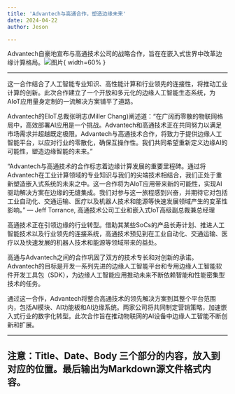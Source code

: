 ```yaml
---
title: 'Advantech与高通合作，塑造边缘未来'
date: 2024-04-22
author: Jeson

---
```


Advantech自豪地宣布与高通技术公司的战略合作，旨在在嵌入式世界中改革边缘计算格局。![图片](https://ai-techpark.com/wp-content/uploads/2024/04/Advantech-1-960x540.jpg){ width=60% }

---
这一合作结合了人工智能专业知识、高性能计算和行业领先的连接性，将推动工业计算的创新。此次合作建立了一个开放和多元化的边缘人工智能生态系统，为AIoT应用量身定制的一流解决方案铺平了道路。

Advantech的EIoT总裁张明志(Miller Chang)阐述道：“在广阔而零散的物联网格局中，高效部署AI应用是一个挑战。Advantech和高通技术正在共同努力以满足市场需求并超越既定极限。Advantech与高通技术合作，将致力于提供边缘人工智能平台，以应对行业的零散化，确保互操作性。我们共同希望重新定义边缘AI的可能性，塑造边缘智能的未来。”

“Advantech与高通技术的合作标志着边缘计算发展的重要里程碑。通过将Advantech在工业计算领域的专业知识与我们的尖端技术相结合，我们正处于重新塑造嵌入式系统的未来之中。这一合作将为AIoT应用带来新的可能性，实现AI驱动解决方案在边缘的无缝集成。我们对参与这一旅程感到兴奋，并期待它对包括工业自动化、交通运输、医疗以及机器人技术和能源等快速发展领域产生的变革性影响。” — Jeff Torrance, 高通技术公司工业和嵌入式IoT高级副总裁兼总经理

高通技术正在引领边缘的行业转型。借助其某些SoCs的产品长寿计划、推进人工智能技术以及行业领先的连接系统，高通技术预见到在工业自动化、交通运输、医疗以及快速发展的机器人技术和能源等领域带来的益处。

高通与Advantech之间的合作巩固了双方的技术专长和对创新的承诺。Advantech的目标是开发一系列先进的边缘人工智能平台和专用边缘人工智能软件开发工具包（SDK），为边缘人工智能应用推动未来不断依赖智能和性能密集型技术的任务。

通过这一合作，Advantech将整合高通技术的领先解决方案到其整个平台范围内，包括AI模块、AI功能板和AI边缘系统。两家公司将共同制定营销策略，加速嵌入式行业的数字化转型。此次合作旨在推动物联网的AI设备中边缘人工智能不断创新和扩展。

---
注意：Title、Date、Body 三个部分的内容，放入到对应的位置。最后输出为Markdown源文件格式内容。
---
